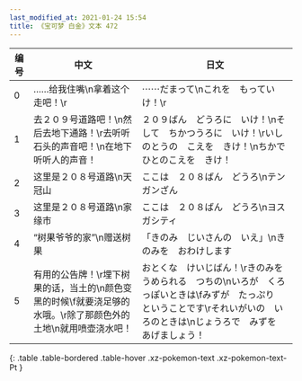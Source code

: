 ```yaml
---
last_modified_at: 2021-01-24 15:54
title: 《宝可梦 白金》文本 472
---
```

| 编号 | 中文 | 日文 |
| ---- | ---- | ---- |
| 0 | ……给我住嘴\n拿着这个走吧！\r | ⋯⋯だまって\nこれを　もっていけ！\r |
| 1 | 去２０９号道路吧！\n然后去地下通路！\r去听听石头的声音吧！\n在地下听听人的声音！ | ２０９ばん　どうろに　いけ！\nそして　ちかつうろに　いけ！\rいしのとうの　こえを　きけ！\nちかで　ひとのこえを　きけ！ |
| 2 | 这里是２０８号道路\n天冠山 | ここは　２０８ばん　どうろ\nテンガンざん |
| 3 | 这里是２０８号道路\n家缘市 | ここは　２０８ばん　どうろ\nヨスガシティ |
| 4 | “树果爷爷的家”\n赠送树果 | 「きのみ　じいさんの　いえ」\nきのみを　おわけします |
| 5 | 有用的公告牌！\r埋下树果的话，当土的\n颜色变黑的时候\f就要浇足够的水哦。\r除了那颜色外的土地\n就用喷壶浇水吧！ | おとくな　けいじばん！\rきのみを　うめられる　つちの\nいろが　くろっぽいときは\fみずが　たっぷり　ということです\rそれいがいの　いろのときは\nじょうろで　みずを　あげましょう！ |
{: .table .table-bordered .table-hover .xz-pokemon-text .xz-pokemon-text-Pt }